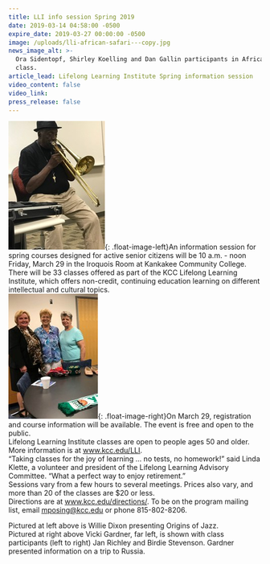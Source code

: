 ```yaml
---
title: LLI info session Spring 2019
date: 2019-03-14 04:58:00 -0500
expire_date: 2019-03-27 00:00:00 -0500
image: /uploads/lli-african-safari---copy.jpg
news_image_alt: >-
  Ora Sidentopf, Shirley Koelling and Dan Gallin participants in African Safari
  class.
article_lead: Lifelong Learning Institute Spring information session
video_content: false
video_link:
press_release: false
---
```


![](/uploads/lli-origins-of-jazz---copy.jpg){: .float-image-left}An information session for spring courses designed for active senior citizens will be 10 a.m. - noon Friday, March 29 in the Iroquois Room at Kankakee Community College.<br>There will be 33 classes offered as part of the KCC Lifelong Learning Institute, which offers non-credit, continuing education learning on different intellectual and cultural topics.<br>![](/uploads/lli-russia-info---copy.jpg){: .float-image-right}On March 29, registration and course information will be available. The event is free and open to the public.<br>Lifelong Learning Institute classes are open to people ages 50 and older. More information is at <u><a target="_blank" href="http://www.kcc.edu/LLI">www.kcc.edu/LLI</a></u>.<br>“Taking classes for the joy of learning … no tests, no homework!” said Linda Klette, a volunteer and president of the Lifelong Learning Advisory Committee. “What a perfect way to enjoy retirement.”<br>Sessions vary from a few hours to several meetings. Prices also vary, and more than 20 of the classes are $20 or less.&nbsp;<br>Directions are at www.kcc.edu/directions/. To be on the program mailing list, email <u><a href="mailto:mposing@kcc.edu">mposing@kcc.edu</a></u> or phone 815-802-8206.

Pictured at left above is Willie Dixon presenting Origins of Jazz.<br>Pictured at right above Vicki Gardner, far left, is shown with class participants (left to right) Jan Richley and Birdie Stevenson. Gardner presented information on a trip to Russia.